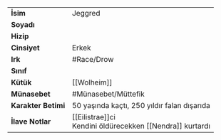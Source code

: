 |  |  |
|---|---|
| **İsim** | Jeggred|
| **Soyadı** | |
| **Hizip** | |
| **Cinsiyet** | Erkek|
| **Irk** | #Race/Drow|
| **Sınıf** | |
| **Kütük** | [[Wolheim]]|
| **Münasebet** | #Münasebet/Müttefik|
| **Karakter Betimi** | 50 yaşında kaçtı, 250 yıldır falan dışarıda|
| **İlave Notlar** | [[Eilistrae]]ci<br>Kendini öldürecekken [[Nendra]] kurtardı|
